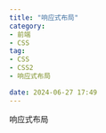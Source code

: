 ```yaml
---
title: "响应式布局"
category:
- 前端
- CSS
tag:
- CSS
- CSS2
- 响应式布局

date: 2024-06-27 17:49
---
```

响应式布局
<!-- more -->